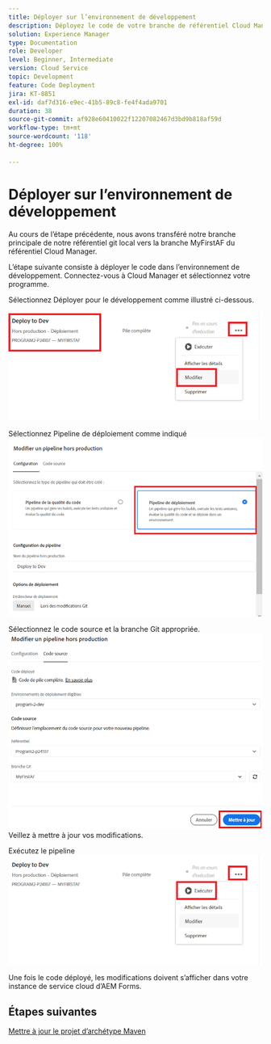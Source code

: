 ```yaml
---
title: Déployer sur l’environnement de développement
description: Déployez le code de votre branche de référentiel Cloud Manager
solution: Experience Manager
type: Documentation
role: Developer
level: Beginner, Intermediate
version: Cloud Service
topic: Development
feature: Code Deployment
jira: KT-8851
exl-id: daf7d316-e9ec-41b5-89c8-fe4f4ada9701
duration: 38
source-git-commit: af928e60410022f12207082467d3bd9b818af59d
workflow-type: tm+mt
source-wordcount: '118'
ht-degree: 100%

---
```


# Déployer sur l’environnement de développement

Au cours de l’étape précédente, nous avons transféré notre branche principale de notre référentiel git local vers la branche MyFirstAF du référentiel Cloud Manager.

L’étape suivante consiste à déployer le code dans l’environnement de développement.
Connectez-vous à Cloud Manager et sélectionnez votre programme.

Sélectionnez Déployer pour le développement comme illustré ci-dessous.


![first-step](assets/deploy-first-step1.png)


Sélectionnez Pipeline de déploiement comme indiqué
![first-step](assets/deploy1.png)

Sélectionnez le code source et la branche Git appropriée.
![first-step](assets/deploy2.png)
Veillez à mettre à jour vos modifications.

Exécutez le pipeline
![run-pipeline](assets/run-pipeline.png)

Une fois le code déployé, les modifications doivent s’afficher dans votre instance de service cloud d’AEM Forms.

## Étapes suivantes

[Mettre à jour le projet d’archétype Maven](./updating-project-archetype.md)
